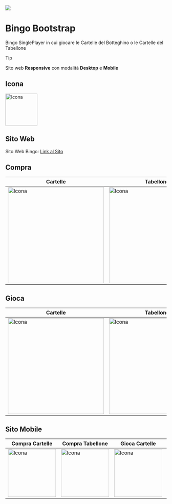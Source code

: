 <img src="https://github.com/vittorioPiotti/Bingo/blob/main/preview.png" />



# Bingo Bootstrap
Bingo SinglePlayer in cui giocare le Cartelle del Botteghino o le Cartelle del Tabellone


> [!TIP]
> Sito web **Responsive** con modalità **Desktop** e **Mobile**


## Icona 
<img src="https://github.com/vittorioPiotti/Bingo/blob/main/img/icona.png" alt="Icona" width="100"/>

## Sito Web

Sito Web Bingo: [Link al Sito](https://6l2tn4.csb.app/Bingo)



## Compra 

| Cartelle | Tabellone| 
| ------------ | ------------ | 
| <img src="https://github.com/vittorioPiotti/Bingo/blob/main/cartelleDesktop.png" alt="Icona" width="300"/> | <img src="https://github.com/vittorioPiotti/Bingo/blob/main/cartelleDesktop.png" alt="Icona" width="300"/>  |


## Gioca 

| Cartelle | Tabellone| 
| ------------ | ------------ | 
| <img src="https://github.com/vittorioPiotti/Bingo/blob/main/giocoCartelleDesktop.png" alt="Icona" width="300"/> | <img src="https://github.com/vittorioPiotti/Bingo/blob/main/giocoTabelloneDesktop.png" alt="Icona" width="300"/>  |





## Sito Mobile

| Compra Cartelle | Compra Tabellone| Gioca Cartelle | Gioca Tabellone
| ------------ | ------------ | ------------ | ------------ |
| <img src="https://github.com/vittorioPiotti/Bingo/blob/main/cartelleMobile.png" alt="Icona" width="150"/> | <img src="https://github.com/vittorioPiotti/Bingo/blob/main/cartelleMobile.png" alt="Icona" width="150"/>  | <img src="https://github.com/vittorioPiotti/Bingo/blob/main/giocoCarteMobile.png" alt="Icona" width="150"/>  | <img src="https://github.com/vittorioPiotti/Bingo/blob/main/giocoTabelloneMobile.png" alt="Icona" width="150"/> | 

